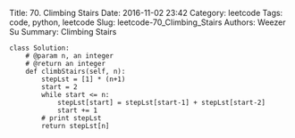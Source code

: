 Title: 70. Climbing Stairs 
Date: 2016-11-02 23:42
Category: leetcode
Tags: code, python, leetcode
Slug: leetcode-70_Climbing_Stairs 
Authors: Weezer Su
Summary: Climbing Stairs


```pythoni
class Solution:
    # @param n, an integer
    # @return an integer
    def climbStairs(self, n):
        stepLst = [1] * (n+1)
        start = 2
        while start <= n:
            stepLst[start] = stepLst[start-1] + stepLst[start-2]
            start += 1
        # print stepLst
        return stepLst[n]
            
```

